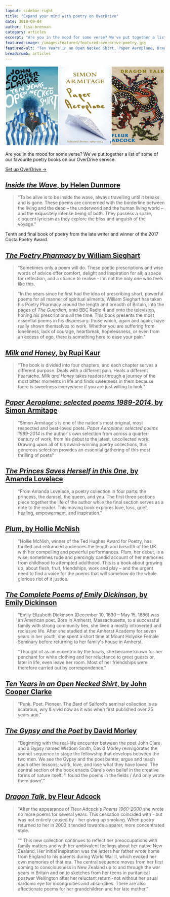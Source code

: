 ```yaml
---
layout: sidebar-right
title: "Expand your mind with poetry on OverDrive"
date: 2018-09-04
author: lisa-brennan
category: articles
excerpt: "Are you in the mood for some verse? We've put together a list of some of our favourite poetry books on our OverDrive service."
featured-image: /images/featured/featured-overdrive-poetry.jpg
featured-alt: "Ten Years in an Open Necked Shirt, Paper Aeroplane, Dragon Talk"
breadcrumb: articles
---
```


![Ten Years in an Open Necked Shirt, Paper Aeroplane, Dragon Talk](/images/featured/featured-overdrive-poetry.jpg)

Are you in the mood for some verse? We've put together a list of some of our favourite poetry books on our OverDrive service.

[Set up OverDrive &rarr;](/elibrary/overdrive/)

## [<cite>Inside the Wave</cite>, by Helen Dunmore](https://suffolklibraries.overdrive.com/media/3295068)

> "To be alive is to be inside the wave, always travelling until it breaks and is gone. These poems are concerned with the borderline between the living and the dead – the underworld and the human living world – and the exquisitely intense being of both. They possess a spare, eloquent lyricism as they explore the bliss and anguish of the voyage."

Tenth and final book of poetry from the late writer and winner of the 2017 Costa Poetry Award.

## [<cite>The Poetry Pharmacy</cite> by William Sieghart](https://suffolklibraries.overdrive.com/media/3513280)

> "Sometimes only a poem will do. These poetic prescriptions and wise words of advice offer comfort, delight and inspiration for all; a space for reflection, and a chance to realise - I'm not the only one who feels like this.

> "In the years since he first had the idea of prescribing short, powerful poems for all manner of spiritual ailments, William Sieghart has taken his Poetry Pharmacy around the length and breadth of Britain, into the pages of <cite>The Guardian</cite>, onto BBC Radio 4 and onto the television, honing his prescriptions all the time. This book presents the most essential poems in his dispensary: those which, again and again, have really shown themselves to work. Whether you are suffering from loneliness, lack of courage, heartbreak, hopelessness, or even from an excess of ego, there is something here to ease your pain."

## [<cite>Milk and Honey</cite>, by Rupi Kaur](https://suffolklibraries.overdrive.com/media/2412921)

> "The book is divided into four chapters, and each chapter serves a different purpose. Deals with a different pain. Heals a different heartache. <cite>Milk and Honey</cite> takes readers through a journey of the most bitter moments in life and finds sweetness in them because there is sweetness everywhere if you are just willing to look."

## [<cite>Paper Aeroplane: selected poems 1989-2014</cite>, by Simon Armitage](https://suffolklibraries.overdrive.com/media/1772129)

> "Simon Armitage's is one of the nation's most original, most respected and best-loved poets. <cite>Paper Aeroplane: selected poems 1989-2014</cite> is the author's own selection from across a quarter-century of work, from his debut to the latest, uncollected work. Drawing upon all of his award-winning poetry collections, this generous selection provides an essential gathering of this most thrilling of poets"

## [<cite>The Princes Saves Herself in this One</cite>, by Amanda Lovelace](https://suffolklibraries.overdrive.com/media/3130184)

> "From Amanda Lovelace, a poetry collection in four parts: the princess, the damsel, the queen, and you. The first three sections piece together the life of the author while the final section serves as a note to the reader. This moving book explores love, loss, grief, healing, empowerment, and inspiration."

## [<cite>Plum</cite>, by Hollie McNish](https://suffolklibraries.overdrive.com/media/3285999)

> "Hollie McNish, winner of the Ted Hughes Award for Poetry, has thrilled and entranced audiences the length and breadth of the UK with her compelling and powerful performances. <cite>Plum</cite>, her debut, is a wise, sometimes rude and piercingly candid account of her memories from childhood to attempted adulthood. This is a book about growing up, about flesh, fruit, friendships, work and play – and the urgent need to find a voice for the poems that will somehow do the whole glorious riot of it justice.

## [<cite>The Complete Poems of Emily Dickinson</cite>, by Emily Dickinson](https://suffolklibraries.overdrive.com/media/3151161)

> "Emily Elizabeth Dickinson (December 10, 1830 – May 15, 1886) was an American poet. Born in Amherst, Massachusetts, to a successful family with strong community ties, she lived a mostly introverted and reclusive life. After she studied at the Amherst Academy for seven years in her youth, she spent a short time at Mount Holyoke Female Seminary before returning to her family's house in Amherst.

> "Thought of as an eccentric by the locals, she became known for her penchant for white clothing and her reluctance to greet guests or, later in life, even leave her room. Most of her friendships were therefore carried out by correspondence."

## [<cite>Ten Years in an Open Necked Shirt</cite>, by John Cooper Clarke](https://suffolklibraries.overdrive.com/media/1773548)

> "Punk. Poet. Pioneer. The Bard of Salford's seminal collection is as scabrous, wry & vivid now as it was when first published over 25 years ago."

## [<cite>The Gypsy and the Poet</cite> by David Morley](https://suffolklibraries.overdrive.com/media/1363545)

> "Beginning with the real-life encounter between the poet John Clare and a Gypsy named Wisdom Smith, David Morley reinvigorates the sonnet sequence to stage the fellowship that develops between the two men. We see the Gypsy and the poet banter, argue and teach each other lessons; work, love, and lose what they have loved. The central section of the book enacts Clare's own belief in the creative forms of nature itself: 'I found the poems in the fields / And only wrote them down'."

## [<cite>Dragon Talk</cite>, by Fleur Adcock](https://suffolklibraries.overdrive.com/media/1545504)

> "After the appearance of Fleur Adcock's <cite>Poems 1960-2000</cite> she wrote no more poems for several years. This cessation coincided with - but was not entirely caused by - her giving up smoking. When poetry returned to her in 2003 it tended towards a sparer, more concentrated style.

> "" This new collection continues to reflect her preoccupations with family matters and with her ambivalent feelings about her native New Zealand. Her initial inspiration was the letters her father wrote home from England to his parents during World War II, which evoked her own memories of that era. The central sequence moves from her first coming to consciousness in New Zealand up to and through the war years in Britain and on to sketches from her teens in puritanical postwar Wellington after her reluctant return -not without her usual sardonic eye for incongruities and absurdities. There are also affectionate poems for her grandchildren and her late mother."
